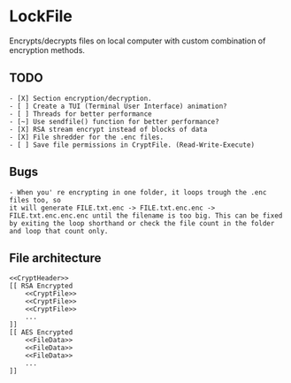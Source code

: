 # LockFile

Encrypts/decrypts files on local computer with custom combination of encryption methods.  

## TODO
```
- [X] Section encryption/decryption.
- [ ] Create a TUI (Terminal User Interface) animation?
- [ ] Threads for better performance
- [~] Use sendfile() function for better performance?
- [X] RSA stream encrypt instead of blocks of data
- [X] File shredder for the .enc files.
- [ ] Save file permissions in CryptFile. (Read-Write-Execute)
```

## Bugs
 ``` 
- When you' re encrypting in one folder, it loops trough the .enc files too, so
 it will generate FILE.txt.enc -> FILE.txt.enc.enc -> FILE.txt.enc.enc.enc until the filename is too big. This can be fixed by exiting the loop shorthand or check the file count in the folder and loop that count only.
 ```

## File architecture
```
<<CryptHeader>>
[[ RSA Encrypted
    <<CryptFile>>
    <<CryptFile>>
    <<CryptFile>>
    ...
]]
[[ AES Encrypted
    <<FileData>>
    <<FileData>>
    <<FileData>>
    ...
]]
```